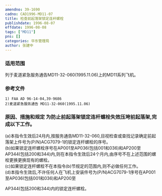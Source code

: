 ```yaml
---
amendno: 39-1690  
cadno: CAD1996-MD11-07  
title: 检查前起落架锁定连杆螺栓  
publishdate: 1996-08-07  
effdate: 1996-08-08  
tags: ["MD11"]  
pns: []  
categories: 华东管理局  
author: 张建中  
---
```

  
### 适用范围  
列于麦道紧急服务通告MD11-32-060(1995.11.06)上的MD11系列飞机。  
  
<!--more-->  
### 参考文件  
    1) FAA AD 96-14-04,39-9686  
    2)麦道紧急服务通告 MD11-32-060(1995.11.06)        
  
### 原因、措施和规定 为防止前起落架锁定连杆螺栓失效压垮前起落架,完成以下工作。  
 (a)本指令生效后24月内,按服务通告MD11-32-060,目视检查或查找记录确定前起落架上件号为(P/N)ACG7079-1的锁定连杆螺栓的序号。  
(b)如果锁定连杆螺栓序号在AP001至AP036(包括001和036)和AP200至AP344(包括200和344)内,则在本指令生效后24个月内,由序号不在上述范围的螺栓更换更换现有的螺栓。  
(c)如果锁定连杆螺栓不在本指令(b)节规定的范围内,则不必做任何工作。  
(d)本指令生效后,不许任何人在飞机上安装件号为(P/N)ACG7079-1序号在AP001至AP036(包括001和036)和AP200至  
  
      
AP344(包括200和344)内的锁定连杆螺栓。  
